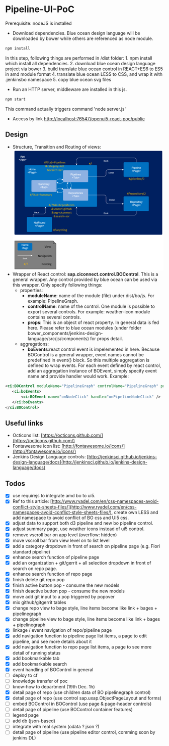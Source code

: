 # Pipeline-UI-PoC

Prerequisite: nodeJS is installed

 * Download dependencies. Blue ocean design language will be downloaded by bower while others are referenced as node module.
``` sh
npm install
```
In this step, following things are performed in /dist folder:
	1. npm install which install all dependencies.
	2. download blue ocean design language project via bower
	3. build translate blue ocean control in REACT+ES6 to ES5 in amd module format
	4. translate blue ocean LESS to CSS, and wrap it with .jenkinsbo namespace
	5. copy blue ocean svg files

 * Run an HTTP server, middleware are installed in this js.
``` sh
npm start
```
This command actually triggers command 'node server.js'
 * Access by link [http://localhost:76547/openui5-react-poc/public](http://localhost:7654/openui5-react-poc/public)

Design
--------------
 * Structure, Transition and Routing of views:
 ![](./diagram/01.view.PNG)
 * Wrapper of React control: **sap.ciconnect.control.BOControl**. This is a general wrapper. Any control provided by blue ocean can be used via this wrapper. Only specify following things:
 	* properties:
 		* **moduleName**: name of the module (file) under dist/bo/js. For example: PipelineGraph.
 		* **controlName**: name of the control. One module is possible to export several controls. For example: weather-icon module contains several controls.
 		* **props**: This is an object of react property. In general data is fed here. Please refer to blue ocean modules (under folder bower_components/jenkins-design-language/src/js/components) for props detail.
 	* aggregations:
 		* **boEvents**:react control event is impelemented in here. Because BOControl is a general wrapper, event names cannot be predefined in event{} block. So this multiple aggregation is defined to wrap events. For each event defined by react control, add an aggregation instance of BOEvent, simply specify event name and provide handler would work.
 	Example:
 ``` xml
<ci:BOControl moduleName="PipelineGraph" controlName="PipelineGraph" props="{pipeline>abstract}">
	<ci:boEvents>
		<ci:BOEvent name="onNodeClick" handle="onPipelineNodeClick" />
	</ci:boEvents>
</ci:BOControl>
```	

Useful links
--------------
* Octicons list: [https://octicons.github.com/](https://octicons.github.com/)
* Fontawesome icon list: [http://fontawesome.io/icons/](http://fontawesome.io/icons/)
* Jenkins Design Language controls: [http://jenkinsci.github.io/jenkins-design-language/docs](http://jenkinsci.github.io/jenkins-design-language/docs)

Todos
--------------
- [x] use requirejs to integrate amd bo to ui5.
- [x] Ref to this article: [http://www.ryadel.com/en/css-namespaces-avoid-conflict-style-sheets-files/](http://www.ryadel.com/en/css-namespaces-avoid-conflict-style-sheets-files/), create own LESS and add namespace to avoid conflict of BO css and UI5 css.
- [x] adjust data to support both d3 pipeline and new bo pipeline control.
- [x] adjust summary page, use weather icons instead of ui5 control.
- [x] remove vscroll bar on app level (overflow: hidden)
- [x] move vscroll bar from view level on to list level
- [x] add a category dropdown in front of search on pipeline page (e.g. Fiori standard pipeline)
- [x] enhance search function of pipeline page
- [x] add an organization + git/gerrit + all selection dropdown in front of search on repo page.
- [x] enhance search function of repo page
- [x] finish delete git repo pop
- [x] finish active button pop - consume the new models
- [x] finish deactive button pop - consume the new models
- [x] move add git input to a pop triggered by popover
- [x] mix github/gitgerrit tables
- [x] change repo view to bage style, line items become like link + bages + pipelinegraph
- [x] change pipeline view to bage style, line items become like link + bages + pipelinegraph
- [x] linkage / event navigation of repo/pipeline page
- [x] add navigation function to pipeline page list items, a page to edit pipeline, and see more details about it
- [x] add navigation function to repo page list items, a page to see more detail of running status
- [x] add bookmarkable tab
- [x] add bookmarkable search
- [x] event handling of BOControl in general
- [ ] deploy to cf
- [ ] knowledge transfer of poc 
- [ ] know-how to department (19th Dec.  1h)
- [x] detail page of repo (use children data of BO pipelinegraph control)
- [x] detail page of repo (use control sap.uxap.ObjectPageLayout and forms)
- [ ] embed BOControl in BOControl (use page & page-header controls)
- [ ] detail page of pipeline (use BOControl container features)
- [ ] legend page
- [ ] add db (json-based)
- [ ] integrate with real system (odata ? json ?)
- [ ] detail page of pipeline (use pipeline editor control, comming soon by jenkins DL)